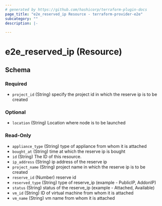 ```yaml
---
# generated by https://github.com/hashicorp/terraform-plugin-docs
page_title: "e2e_reserved_ip Resource - terraform-provider-e2e"
subcategory: ""
description: |-
  
---
```


# e2e_reserved_ip (Resource)





<!-- schema generated by tfplugindocs -->
## Schema

### Required

- `project_id` (String) specify the project id in which the reserve ip is to be created

### Optional

- `location` (String) Location where node is to be launched

### Read-Only

- `appliance_type` (String) type of appliance from whom it is attached
- `bought_at` (String) time at which the reserve ip is bought
- `id` (String) The ID of this resource.
- `ip_address` (String) ip address of the reserve ip
- `project_name` (String) project name  in which the reserve ip is to be created
- `reserve_id` (Number) reserve id
- `reserved_type` (String) type of reserve_ip (example - PublicIP, AddonIP)
- `status` (String) status of the reserve_ip (example - Attached, Available)
- `vm_id` (String) ID of virtual machine from whom it is attached
- `vm_name` (String) vm name from whom it is attached
